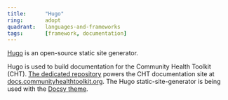 ```yaml
---
title:      "Hugo"
ring:       adopt
quadrant:   languages-and-frameworks
tags:       [framework, documentation]
---
```


[Hugo](https://gohugo.io/) is an open-source static site generator.

Hugo is used to build documentation for the Community Health Toolkit (CHT). [The dedicated repository](https://github.com/medic/cht-docs) powers the CHT documentation site at [docs.communityhealthtoolkit.org](https://docs.communityhealthtoolkit.org/). The Hugo static-site-generator is being used with the [Docsy theme](https://themes.gohugo.io/themes/docsy/).
